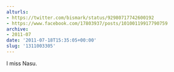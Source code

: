 ```yaml
---
alturls:
- https://twitter.com/bismark/status/92980717742600192
- https://www.facebook.com/17803937/posts/10100119917790759
archive:
- 2011-07
date: '2011-07-18T15:35:05+00:00'
slug: '1311003305'
---
```


I miss Nasu.

